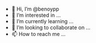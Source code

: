- 👋 Hi, I’m @benoypp
- 👀 I’m interested in ...
- 🌱 I’m currently learning ...
- 💞️ I’m looking to collaborate on ...
- 📫 How to reach me ...

<!---
benoypp/benoypp is a ✨ special ✨ repository because its `README.md` (this file) appears on your GitHub profile.
You can click the Preview link to take a look at your changes.
--->

